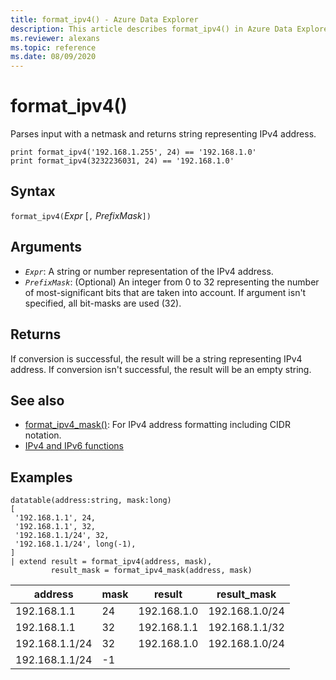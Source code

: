 ```yaml
---
title: format_ipv4() - Azure Data Explorer
description: This article describes format_ipv4() in Azure Data Explorer.
ms.reviewer: alexans
ms.topic: reference
ms.date: 08/09/2020
---
```

# format_ipv4()

Parses input with a netmask and returns string representing IPv4 address.

```kusto
print format_ipv4('192.168.1.255', 24) == '192.168.1.0'
print format_ipv4(3232236031, 24) == '192.168.1.0'
```

## Syntax

`format_ipv4(`*Expr* [`,` *PrefixMask*`])`

## Arguments

* *`Expr`*: A string or number representation of the IPv4 address.
* *`PrefixMask`*: (Optional) An integer from 0 to 32 representing the number of most-significant bits that are taken into account. If argument isn't specified, all bit-masks are used (32).

## Returns

If conversion is successful, the result will be a string representing IPv4 address.
If conversion isn't successful, the result will be an empty string.

## See also

- [format_ipv4_mask()](format-ipv4-mask-function.md): For IPv4 address formatting including CIDR notation.
- [IPv4 and IPv6 functions](scalarfunctions.md#ipv4ipv6-functions)

## Examples

<!-- csl: https://help.kusto.windows.net/Samples -->
```kusto
datatable(address:string, mask:long)
[
 '192.168.1.1', 24,          
 '192.168.1.1', 32,          
 '192.168.1.1/24', 32,       
 '192.168.1.1/24', long(-1), 
]
| extend result = format_ipv4(address, mask), 
         result_mask = format_ipv4_mask(address, mask)
```

|address|mask|result|result_mask|
|---|---|---|---|
|192.168.1.1|24|192.168.1.0|192.168.1.0/24|
|192.168.1.1|32|192.168.1.1|192.168.1.1/32|
|192.168.1.1/24|32|192.168.1.0|192.168.1.0/24|
|192.168.1.1/24|-1|||

